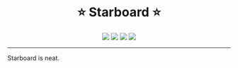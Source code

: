 <h1 align="center">⭐️ Starboard ⭐️</h1>

<!-- <p align="center">
  <strong><a href="#">Click Here to add Starboard to your server</a></strong>
</p> -->

<p align="center">
  <img src="https://img.shields.io/endpoint?url=https://bot.starboard.social/shield/users">
  <img src="https://img.shields.io/endpoint?url=https://bot.starboard.social/shield/guilds">
  <img src="https://img.shields.io/endpoint?url=https://bot.starboard.social/shield/stars">
  <img src="https://img.shields.io/endpoint?url=https://bot.starboard.social/shield/messages">
</p>

---

Starboard is neat.
